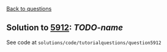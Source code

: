 [Back to questions](../README.md)

## Solution to [5912](../questions/5912): *TODO-name*

See code at `solutions/code/tutorialquestions/question5912`

